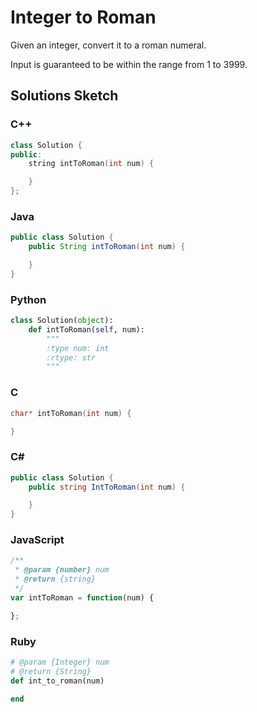 # Integer to Roman

Given an integer, convert it to a roman numeral.

Input is guaranteed to be within the range from 1 to 3999.

## Solutions Sketch

### C++
```C++
class Solution {
public:
    string intToRoman(int num) {

    }
};
```

### Java
```Java
public class Solution {
    public String intToRoman(int num) {

    }
}
```

### Python
```Python
class Solution(object):
    def intToRoman(self, num):
        """
        :type num: int
        :rtype: str
        """
```

### C
```C
char* intToRoman(int num) {

}
```

### C# 
```C#
public class Solution {
    public string IntToRoman(int num) {

    }
}
```

### JavaScript
```JavaScript
/**
 * @param {number} num
 * @return {string}
 */
var intToRoman = function(num) {

};
```

### Ruby
```Ruby
# @param {Integer} num
# @return {String}
def int_to_roman(num)

end
```